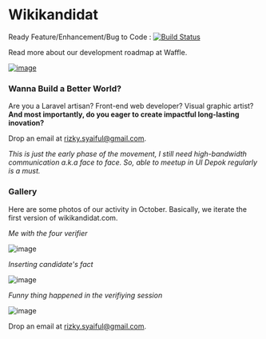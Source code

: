 # Wikikandidat

Ready Feature/Enhancement/Bug to Code : [![Build Status](https://badge.waffle.io/rizkysyaiful/wikikandidat.png?label=Ready)](https://waffle.io/rizkysyaiful/wikikandidat)

Read more about our development roadmap at Waffle.

[![image](https://cloud.githubusercontent.com/assets/2253841/20073683/bbb76df0-a55f-11e6-9125-c5490f1dd4a0.png)](https://waffle.io/rizkysyaiful/wikikandidat)

### Wanna Build a Better World?

Are you a Laravel artisan? Front-end web developer? Visual graphic artist? **And most importantly, do you eager to create impactful long-lasting inovation?**

Drop an email at rizky.syaiful@gmail.com.

_This is just the early phase of the movement, I still need high-bandwidth communication a.k.a face to face. So, able to meetup in UI Depok regularly is a must._

### Gallery

Here are some photos of our activity in October. Basically, we iterate the first version of wikikandidat.com.

_Me with the four verifier_

![image](https://cloud.githubusercontent.com/assets/2253841/20076355/b1360070-a56a-11e6-9c82-19323f5cdf2b.png)


_Inserting candidate's fact_

![image](https://cloud.githubusercontent.com/assets/2253841/20076043/679dd326-a569-11e6-9220-1e4e626bd7c4.png)

_Funny thing happened in the verifiying session_

![image](https://cloud.githubusercontent.com/assets/2253841/20075565/416d1844-a567-11e6-8e4f-13e159d99baa.png)

Drop an email at rizky.syaiful@gmail.com.